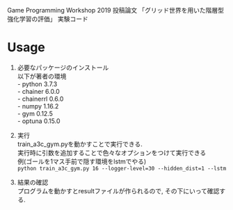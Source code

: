 Game Programming Workshop 2019 投稿論文 「グリッド世界を用いた階層型強化学習の評価」 実験コード  

# Usage
1. 必要なパッケージのインストール  
以下が著者の環境  
  \- python 3.7.3  
  \- chainer 6.0.0  
  \- chainerrl 0.6.0  
  \- numpy 1.16.2  
  \- gym 0.12.5  
  \- optuna 0.15.0  

2. 実行  
train_a3c_gym.pyを動かすことで実行できる.  
実行時に引数を追加することで色々なオプションをつけて実行できる  
例(ゴールを1マス手前で隠す環境をlstmでやる)  
`python train_a3c_gym.py 16 --logger-level=30 --hidden_dist=1 --lstm`

3. 結果の確認  
プログラムを動かすとresultファイルが作られるので, その下にいって確認する.
